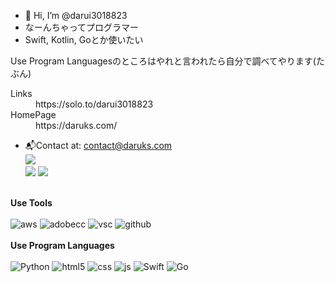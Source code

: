 - 👋 Hi, I’m @darui3018823
- なーんちゃってプログラマー<br>
- Swift, Kotlin, Goとか使いたい<br>

Use Program Languagesのところはやれと言われたら自分で調べてやります(たぶん)

<dl>
  <dt>Links</dt>
  <dd>https://solo.to/darui3018823</dd></dd>
  <dt>HomePage</dt>
  <dd>https://daruks.com/</dd>
</dl>


- 📬Contact at: [contact@daruks.com](mailto:contact@daruks.com)<br>
![](http://github-profile-summary-cards.vercel.app/api/cards/profile-details?username=darui3018823&theme=blue_green)<br>
![](http://github-profile-summary-cards.vercel.app/api/cards/repos-per-language?username=darui3018823&theme=blue_green)
![](http://github-profile-summary-cards.vercel.app/api/cards/most-commit-language?username=darui3018823&theme=blue_green)<br><br>

**Use Tools**<br><br>
![aws](https://darui3018823.github.io/profilepic/profile/resized/aws.jpg) ![adobecc](https://darui3018823.github.io/profilepic/profile/resized/AdobeCC.png) ![vsc](https://darui3018823.github.io/profilepic/profile/resized/vsc.png) ![github](https://darui3018823.github.io/profilepic/profile/resized/github-mark-white.png)
<br>
<br>
**Use Program Languages**<br><br>
![Python](https://darui3018823.github.io/profilepic/profile/resized/Python_Logo.png) ![html5](https://darui3018823.github.io/profilepic/profile/resized/html5.png) ![css](https://darui3018823.github.io/profilepic/profile/resized/css.png) ![js](https://darui3018823.github.io/profilepic/profile/resized/js.png) ![Swift](https://darui3018823.github.io/profilepic/profile/resized/Swift_ColorLogo.png) ![Go](https://darui3018823.github.io/profilepic/profile/resized/Go-Logo_LightBlue.png)
